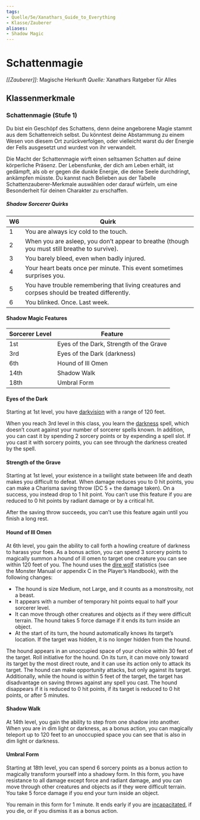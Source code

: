 ```yaml
---
tags: 
- Quelle/5e/Xanathars_Guide_to_Everything
- Klasse/Zauberer 
aliases:
- Shadow Magic
---
```

# Schattenmagie
_[[Zauberer]]_: Magische Herkunft
_Quelle:_ Xanathars Ratgeber für Alles

## Klassenmerkmale
### Schattenmagie (Stufe 1)
Du bist ein Geschöpf des Schattens, denn deine angeborene Magie stammt aus dem Schattenreich selbst. Du könntest deine Abstammung zu einem Wesen von diesem Ort zurückverfolgen, oder vielleicht warst du der Energie der Fells ausgesetzt und wurdest von ihr verwandelt.

Die Macht der Schattenmagie wirft einen seltsamen Schatten auf deine körperliche Präsenz. Der Lebensfunke, der dich am Leben erhält, ist gedämpft, als ob er gegen die dunkle Energie, die deine Seele durchdringt, ankämpfen müsste. Du kannst nach Belieben aus der Tabelle Schattenzauberer-Merkmale auswählen oder darauf würfeln, um eine Besonderheit für deinen Charakter zu erschaffen.

##### Shadow Sorcerer Quirks
| W6 | Quirk |
| --- | --- |
| 1 | You are always icy cold to the touch. |
| 2 | When you are asleep, you don’t appear to breathe (though you must still breathe to survive). |
| 3 | You barely bleed, even when badly injured. |
| 4 | Your heart beats once per minute. This event sometimes surprises you. |
| 5 | You have trouble remembering that living creatures and corpses should be treated differently. |
| 6 | You blinked. Once. Last week. |

#### Shadow Magic Features
| Sorcerer Level | Feature |
| --- | --- |
| 1st | Eyes of the Dark, Strength of the Grave |
| 3rd | Eyes of the Dark (darkness) |
| 6th | Hound of Ill Omen |
| 14th | Shadow Walk |
| 18th | Umbral Form |

#### Eyes of the Dark
Starting at 1st level, you have [darkvision](https://www.dndbeyond.com/compendium/rules/basic-rules/monsters#Darkvision) with a range of 120 feet.

When you reach 3rd level in this class, you learn the [darkness](https://www.dndbeyond.com/spells/darkness) spell, which doesn’t count against your number of sorcerer spells known. In addition, you can cast it by spending 2 sorcery points or by expending a spell slot. If you cast it with sorcery points, you can see through the darkness created by the spell.

#### Strength of the Grave
Starting at 1st level, your existence in a twilight state between life and death makes you difficult to defeat. When damage reduces you to 0 hit points, you can make a Charisma saving throw (DC 5 + the damage taken). On a success, you instead drop to 1 hit point. You can’t use this feature if you are reduced to 0 hit points by radiant damage or by a critical hit.

After the saving throw succeeds, you can’t use this feature again until you finish a long rest.

#### Hound of Ill Omen
At 6th level, you gain the ability to call forth a howling creature of darkness to harass your foes. As a bonus action, you can spend 3 sorcery points to magically summon a hound of ill omen to target one creature you can see within 120 feet of you. The hound uses the [dire wolf](https://www.dndbeyond.com/monsters/16841-dire-wolf) statistics (see the Monster Manual or appendix C in the Player’s Handbook), with the following changes:

- The hound is size Medium, not Large, and it counts as a monstrosity, not a beast.
- It appears with a number of temporary hit points equal to half your sorcerer level.
- It can move through other creatures and objects as if they were difficult terrain. The hound takes 5 force damage if it ends its turn inside an object.
- At the start of its turn, the hound automatically knows its target’s location. If the target was hidden, it is no longer hidden from the hound.

The hound appears in an unoccupied space of your choice within 30 feet of the target. Roll initiative for the hound. On its turn, it can move only toward its target by the most direct route, and it can use its action only to attack its target. The hound can make opportunity attacks, but only against its target. Additionally, while the hound is within 5 feet of the target, the target has disadvantage on saving throws against any spell you cast. The hound disappears if it is reduced to 0 hit points, if its target is reduced to 0 hit points, or after 5 minutes.

#### Shadow Walk
At 14th level, you gain the ability to step from one shadow into another. When you are in dim light or darkness, as a bonus action, you can magically teleport up to 120 feet to an unoccupied space you can see that is also in dim light or darkness.

#### Umbral Form
Starting at 18th level, you can spend 6 sorcery points as a bonus action to magically transform yourself into a shadowy form. In this form, you have resistance to all damage except force and radiant damage, and you can move through other creatures and objects as if they were difficult terrain. You take 5 force damage if you end your turn inside an object.

You remain in this form for 1 minute. It ends early if you are [incapacitated](https://www.dndbeyond.com/compendium/rules/basic-rules/appendix-a-conditions#Incapacitated), if you die, or if you dismiss it as a bonus action.